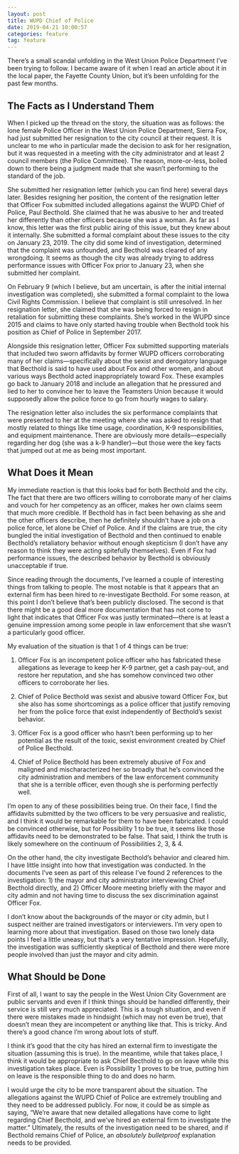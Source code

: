 ```yaml
---
layout: post
title: WUPD Chief of Police
date: 2019-04-21 10:00:57
categories: feature
tag: feature
---
```

There’s a small scandal unfolding in the West Union Police Department I’ve been trying to follow. I became aware of it when I read an article about it in the local paper, the Fayette County Union, but it’s been unfolding for the past few months. 

## The Facts as I Understand Them

When I picked up the thread on the story, the situation was as follows: the lone female Police Officer in the West Union Police Department, Sierra Fox, had just submitted her resignation to the city council at their request. It is unclear to me who in particular made the decision to ask for her resignation, but it was requested in a meeting with the city administrator and at least 2 council members (the Police Committee). The reason, more-or-less, boiled down to there being a judgment made that she wasn’t performing to the standard of the job. 

She submitted her resignation letter (which you can find here) several days later. Besides resigning her position, the content of the resignation letter that Officer Fox submitted included allegations against the WUPD Chief of Police, Paul Becthold. She claimed that he was abusive to her and treated her differently than other officers because she was a woman. As far as I know, this letter was the first public airing of this issue, but they knew about it internally. She submitted a formal complaint about these issues to the city on January 23, 2019. The city did some kind of investigation, determined that the complaint was unfounded, and Becthold was cleared of any wrongdoing. It seems as though the city was already trying to address performance issues with Officer Fox prior to January 23, when she submitted her complaint. 

On February 9 (which I believe, but am uncertain, is after the initial internal investigation was completed), she submitted a formal complaint to the Iowa Civil Rights Commission. I believe that complaint is still unresolved. In her resignation letter, she claimed that she was being forced to resign in retaliation for submitting these complaints. She’s worked in the WUPD since 2015 and claims to have only started having trouble when Becthold took his position as Chief of Police in September 2017. 

Alongside this resignation letter, Officer Fox submitted supporting materials that included two sworn affidavits by former WUPD officers corroborating many of her claims—specifically about the sexist and derogatory language that Becthold is said to have used about Fox and other women, and about various ways Becthold acted inappropriately toward Fox. These examples go back to January 2018 and include an allegation that he pressured and lied to her to convince her to leave the Teamsters Union because it would supposedly allow the police force to go from hourly wages to salary.

The resignation letter also includes the six performance complaints that were presented to her at the meeting where she was asked to resign that mostly related to things like time usage, coordination, K-9 responsibilities, and equipment maintenance. There are obviously more details—especially regarding her dog (she was a k-9 handler)—but those were the key facts that jumped out at me as being most important. 

## What Does it Mean

My immediate reaction is that this looks bad for both Becthold and the city. The fact that there are two officers willing to corroborate many of her claims and vouch for her competency as an officer, makes her own claims seem that much more credible. If Becthold has in fact been behaving as she and the other officers describe, then he definitely shouldn’t have a job on a police force, let alone be Chief of Police. And if the claims are true, the city bungled the initial investigation of Becthold and then continued to enable Becthold’s retaliatory behavior without enough skepticism (I don’t have any reason to think they were acting spitefully themselves). Even if Fox had performance issues, the described behavior by Becthold is obviously unacceptable if true.

Since reading through the documents, I’ve learned a couple of interesting things from talking to people. The most notable is that it appears that an external firm has been hired to re-investigate Becthold. For some reason, at this point I don’t believe that’s been publicly disclosed. The second is that there might be a good deal more documentation that has not come to light that indicates that Officer Fox was justly terminated—there is at least a genuine impression among some people in law enforcement that she wasn’t a particularly good officer.

My evaluation of the situation is that 1 of 4 things can be true:

1) Officer Fox is an incompetent police officer who has fabricated these allegations as leverage to keep her K-9 partner, get a cash pay-out, and restore her reputation, and she has somehow convinced two other officers to corroborate her lies.

2) Chief of Police Becthold was sexist and abusive toward Officer Fox, but she also has some shortcomings as a police officer that justify removing her from the police force that exist independently of Becthold’s sexist behavior.

3) Officer Fox is a good officer who hasn’t been performing up to her potential as the result of the toxic, sexist environment created by Chief of Police Becthold.

4) Chief of Police Becthold has been extremely abusive of Fox and maligned and mischaracterized her so broadly that he’s convinced the city administration and members of the law enforcement community that she is a terrible officer, even though she is performing perfectly well.

I’m open to any of these possibilities being true. On their face, I find the affidavits submitted by the two officers to be very persuasive and realistic, and I think it would be remarkable for them to have been fabricated. I could be convinced otherwise, but for Possibility 1 to be true, it seems like those affidavits need to be demonstrated to be false. That said, I think the truth is likely somewhere on the continuum of Possibilities 2, 3, & 4. 

On the other hand, the city investigate Becthold’s behavior and cleared him. I have little insight into how that investigation was conducted. In the documents I’ve seen as part of this release I’ve found 2 references to the investigation: 1) the mayor and city administrator interviewing Chief Becthold directly, and 2) Officer Moore meeting briefly with the mayor and city admin and not having time to discuss the sex discrimination against Officer Fox. 

I don’t know about the backgrounds of the mayor or city admin, but I suspect neither are trained investigators or interviewers. I’m very open to learning more about that investigation. Based on those two lonely data points I feel a little uneasy, but that’s a very tentative impression. Hopefully, the investigation was sufficiently skeptical of Becthold and there were more people involved than just the mayor and city admin.

## What Should be Done

First of all, I want to say the people in the West Union City Government are public servants and even if I think things should be handled differently, their service is still very much appreciated. This is a tough situation, and even if there were mistakes made in hindsight (which may not even be true), that doesn’t mean they are incompetent or anything like that. This is tricky. And there’s a good chance I’m wrong about lots of stuff.

I think it’s good that the city has hired an external firm to investigate the situation (assuming this is true). In the meantime, while that takes place, I think it would be appropriate to ask Chief Becthold to go on leave while this investigation takes place. Even is Possibility 1 proves to be true, putting him on leave is the responsible thing to do and does no harm. 

I would urge the city to be more transparent about the situation. The allegations against the WUPD Chief of Police are extremely troubling and they need to be addressed publicly. For now, it could be as simple as saying, “We’re aware that new detailed allegations have come to light regarding Chief Becthold, and we’ve hired an external firm to investigate the matter.” Ultimately, the results of the investigation need to be shared, and if Becthold remains Chief of Police, an *absolutely bulletproof* explanation needs to be provided.